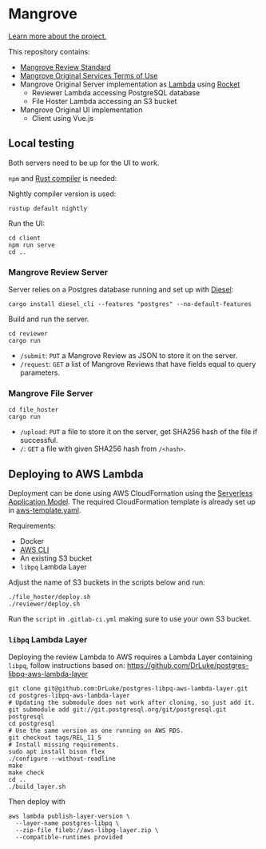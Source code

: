# Mangrove

[Learn more about the project.](https://planting.space/mangrove.html)

This repository contains:
- [Mangrove Review Standard](Mangrove_Review_Standard_v1.md)
- [Mangrove Original Services Terms of Use](Mangrove_Original_Services_ToU.md)
- Mangrove Original Server implementation as [Lambda](https://aws.amazon.com/lambda/) using [Rocket](https://rocket.rs/)
  - Reviewer Lambda accessing PostgreSQL database
  - File Hoster Lambda accessing an S3 bucket
- Mangrove Original UI implementation
  - Client using Vue.js

## Local testing

Both servers need to be up for the UI to work.

`npm` and [Rust compiler](https://rustup.rs/) is needed:

Nightly compiler version is used:
```
rustup default nightly
```

Run the UI:
```
cd client
npm run serve
cd ..
```

### Mangrove Review Server

Server relies on a Postgres database running and set up with [Diesel](https://diesel.rs/guides/getting-started/):
```
cargo install diesel_cli --features "postgres" --no-default-features
```

Build and run the server.
```
cd reviewer
cargo run
```

- `/submit`: `PUT` a Mangrove Review as JSON to store it on the server.
- `/request`: `GET` a list of Mangrove Reviews that have fields equal to query parameters.

### Mangrove File Server

```
cd file_hoster
cargo run
```

- `/upload`: `PUT` a file to store it on the server, get SHA256 hash of the file if successful.
- `/`: `GET` a file with given SHA256 hash from `/<hash>`.

## Deploying to AWS Lambda

Deployment can be done using AWS CloudFormation using the [Serverless Application Model](https://docs.aws.amazon.com/lambda/latest/dg/serverless_app.html). The required CloudFormation template is already set up in [aws-template.yaml](aws-template.yaml).

Requirements:
- Docker
- [AWS CLI](https://aws.amazon.com/cli/)
- An existing S3 bucket
- `libpq` Lambda Layer

Adjust the name of S3 buckets in the scripts below and run:

```
./file_hoster/deploy.sh
./reviewer/deploy.sh
```

Run the `script` in `.gitlab-ci.yml` making sure to use your own S3 bucket.

### `libpq` Lambda Layer

Deploying the review Lambda to AWS requires a Lambda Layer containing `libpq`, follow instructions based on: https://github.com/DrLuke/postgres-libpq-aws-lambda-layer
```
git clone git@github.com:DrLuke/postgres-libpq-aws-lambda-layer.git
cd postgres-libpq-aws-lambda-layer
# Updating the submodule does not work after cloning, so just add it.
git submodule add git://git.postgresql.org/git/postgresql.git postgresql
cd postgresql
# Use the same version as one running on AWS RDS.
git checkout tags/REL_11_5
# Install missing requirements.
sudo apt install bison flex
./configure --without-readline
make
make check
cd ..
./build_layer.sh

```
Then deploy with
```
aws lambda publish-layer-version \
  --layer-name postgres-libpq \
  --zip-file fileb://aws-libpg-layer.zip \
  --compatible-runtimes provided
```